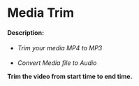 <head>
<h1>
<b>Media Trim</b>
</h1>
</head>
<body>
  <h4> Description: </h4>
  <ul>
    <li><i>Trim your media MP4 to MP3</i></li>
  <br>
    <li><i> Convert Media file to Audio</i></li>
  </ul>
  <b>Trim the video from start time to end time.</b>
</body>
